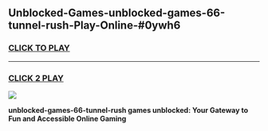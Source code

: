 
## Unblocked-Games-unblocked-games-66-tunnel-rush-Play-Online-#0ywh6
<h3>
<a href="https://premium.freeplayer.one?title=unblocked-games-66-tunnel-rush&ref=27F">CLICK TO PLAY</a></h3>
<hr>

<h3>
<a href="https://premium.freeplayer.one?title=unblocked-games-66-tunnel-rush&ref=27F">CLICK 2 PLAY</a>
  
</h3>

<a href="https://premium.freeplayer.one?title=unblocked-games-66-tunnel-rush&ref=27F"><img src="https://clearcache.store/games.png"></a>


**unblocked-games-66-tunnel-rush games unblocked: Your Gateway to Fun and Accessible Online Gaming**
